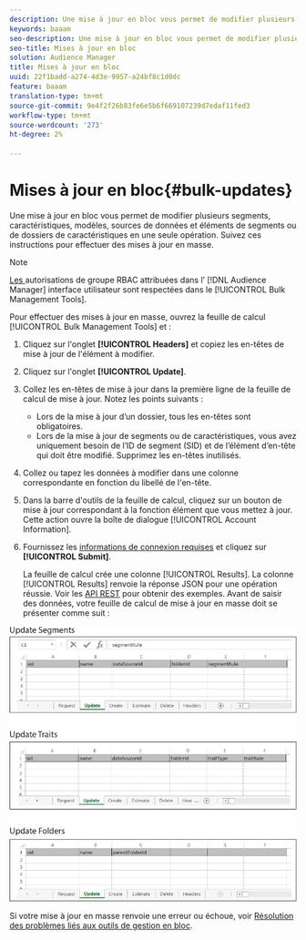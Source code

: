 ```yaml
---
description: Une mise à jour en bloc vous permet de modifier plusieurs segments, caractéristiques, modèles, sources de données et éléments de segments ou de dossiers de caractéristiques en une seule opération. Suivez ces instructions pour effectuer des mises à jour en masse.
keywords: baaam
seo-description: Une mise à jour en bloc vous permet de modifier plusieurs segments, caractéristiques, modèles, sources de données et éléments de segments ou de dossiers de caractéristiques en une seule opération. Suivez ces instructions pour effectuer des mises à jour en masse.
seo-title: Mises à jour en bloc
solution: Audience Manager
title: Mises à jour en bloc
uuid: 22f1badd-a274-4d3e-9957-a24bf8c1d0dc
feature: baaam
translation-type: tm+mt
source-git-commit: 9e4f2f26b83fe6e5b6f669107239d7edaf11fed3
workflow-type: tm+mt
source-wordcount: '273'
ht-degree: 2%

---
```



# Mises à jour en bloc{#bulk-updates}

Une mise à jour en bloc vous permet de modifier plusieurs segments, caractéristiques, modèles, sources de données et éléments de segments ou de dossiers de caractéristiques en une seule opération. Suivez ces instructions pour effectuer des mises à jour en masse.

<!-- 

t_bulk_updates.xml

 -->

>[!NOTE]
>
>[Les ](../../features/administration/administration-overview.md) autorisations de groupe RBAC attribuées dans l’ [!DNL Audience Manager] interface utilisateur sont respectées dans le  [!UICONTROL Bulk Management Tools].

Pour effectuer des mises à jour en masse, ouvrez la feuille de calcul [!UICONTROL Bulk Management Tools] et :

1. Cliquez sur l&#39;onglet **[!UICONTROL Headers]** et copiez les en-têtes de mise à jour de l&#39;élément à modifier.
2. Cliquez sur l&#39;onglet **[!UICONTROL Update]**.
3. Collez les en-têtes de mise à jour dans la première ligne de la feuille de calcul de mise à jour. Notez les points suivants :

   * Lors de la mise à jour d’un dossier, tous les en-têtes sont obligatoires.
   * Lors de la mise à jour de segments ou de caractéristiques, vous avez uniquement besoin de l’ID de segment (SID) et de l’élément d’en-tête qui doit être modifié. Supprimez les en-têtes inutilisés.

4. Collez ou tapez les données à modifier dans une colonne correspondante en fonction du libellé de l&#39;en-tête.
5. Dans la barre d&#39;outils de la feuille de calcul, cliquez sur un bouton de mise à jour correspondant à la fonction        élément que vous mettez à jour.
Cette action ouvre la boîte de dialogue [!UICONTROL Account Information].

6. Fournissez les [informations de connexion requises](../../reference/bulk-management-tools/bulk-management-intro.md#auth-reqs) et cliquez sur **[!UICONTROL Submit]**.

   La feuille de calcul crée une colonne [!UICONTROL Results]. La colonne [!UICONTROL Results] renvoie la réponse JSON pour une opération réussie. Voir les [API REST](../../api/rest-api-main/rest-api-main.md) pour obtenir des exemples. Avant de saisir des données, votre feuille de calcul de mise à jour en masse doit se présenter comme suit :

![](assets/update.png)

Si votre mise à jour en masse renvoie une erreur ou échoue, voir [Résolution des problèmes liés aux outils de gestion en bloc](../../reference/bulk-management-tools/bulk-troubleshooting.md).

